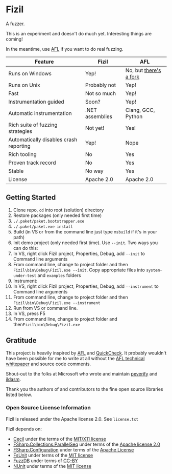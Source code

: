 # Fizil
A fuzzer. 

This is an experiment and doesn't do much yet. Interesting things are coming!

In the meantime, use [AFL](http://lcamtuf.coredump.cx/afl/) if you want to do real fuzzing.

| Feature                                | Fizil           | AFL                |
|----------------------------------------|-----------------|--------------------|
| Runs on Windows                        | Yep!            | No, but [there's a fork](https://github.com/ivanfratric/winafl) |
| Runs on Unix                           | Probably not    | Yep!               |
| Fast                                   | Not so much     | Yep!               |
| Instrumentation guided                 | Soon?           | Yep!               |
| Automatic instrumentation              | .NET assemblies | Clang, GCC, Python |
| Rich suite of fuzzing strategies       | Not yet!        | Yes!               |
| Automatically disables crash reporting | Yep!            | Nope               |
| Rich tooling                           | No              | Yes                |
| Proven track record                    | No              | Yes                |
| Stable                                 | No way          | Yes                |
| License                                | Apache 2.0      | Apache 2.0         |

## Getting Started
1. Clone repo, `cd` into root (solution) directory
2. Restore packages (only needed first time)
  1. `./.paket/paket.bootstrapper.exe` 
  2. `./.paket/paket.exe install`
3. Build (in VS or from the command line just type `msbuild` if it's in your path)
4. Init demo project (only needed first time). Use `--init`. Two ways you can do this:
  1. In VS, right click Fizil project, Properties, Debug, add `--init` to Command line arguments
  2. From command line, change to project folder and then `Fizil\bin\Debug\Fizil.exe --init`. Copy appropriate files into `system-under-test` and `examples` folders
5. Instrument: 
  1. In VS, right click Fizil project, Properties, Debug, add `--instrument` to Command line arguments
  2. From command line, change to project folder and then `Fizil\bin\Debug\Fizil.exe --instrument`
6. Run from VS or command line.
  1. In VS, press F5
  2. From command line, change to project folder and then`Fizil\bin\Debug\Fizil.exe`

## Gratitude

This project is heavily inspired by [AFL](http://lcamtuf.coredump.cx/afl/) and [QuickCheck](http://www.cse.chalmers.se/~rjmh/QuickCheck/manual.html).
It probably wouldn't have been possible for me to write at all without the [AFL technical whitepaper](http://lcamtuf.coredump.cx/afl/technical_details.txt) and source code comments.

Shout-out to the folks at Microsoft who wrote and maintain [peverify](https://msdn.microsoft.com/en-us/library/62bwd2yd.aspx) and [ildasm](https://msdn.microsoft.com/en-us/library/f7dy01k1.aspx).

Thank you the authors of and contributors to the fine open source libraries listed below.

### Open Source License Information
Fizil is released under the Apache license 2.0. See `license.txt`

Fizil depends on:

* [Cecil](https://github.com/jbevain/cecil) under the terms of the [MIT/X11 license](https://github.com/jbevain/cecil/blob/master/LICENSE.txt)
* [FSharp.Collections.ParallelSeq](http://fsprojects.github.io/FSharp.Collections.ParallelSeq/) under terms of the [Apache license 2.0](https://github.com/fsprojects/FSharp.Collections.ParallelSeq/blob/master/LICENSE.txt)
* [FSharp.Configuration](http://fsprojects.github.io/FSharp.Configuration/) under terms of the [Apache License](https://github.com/fsprojects/FSharp.Configuration/blob/master/LICENSE.txt)
* [FsUnit](http://fsprojects.github.io/FsUnit/) under terms of the [MIT license](https://github.com/fsprojects/FsUnit/blob/master/license.txt)
* [FuzzDB](https://github.com/fuzzdb-project/fuzzdb) under terms of [CC-BY](https://github.com/fuzzdb-project/fuzzdb)
* [NUnit](http://www.nunit.org/) under terms of the [MIT license](http://www.nunit.org/nuget/nunit3-license.txt)
